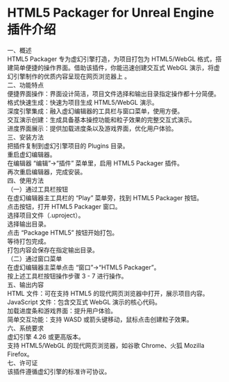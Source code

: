 # HTML5 Packager for Unreal Engine 插件介绍<br>
一、概述<br>
HTML5 Packager 专为虚幻引擎打造，为项目打包为 HTML5/WebGL 格式，搭建简单便捷的操作界面。借助该插件，你能迅速创建交互式 WebGL 演示，将虚幻引擎制作的优质内容呈现在网页浏览器上 。<br>
二、功能特点<br>
便捷界面操作：界面设计简洁，项目文件选择和输出目录指定操作都十分简便。<br>
格式快速生成：快速为项目生成 HTML5/WebGL 演示。<br>
深度引擎集成：融入虚幻编辑器的工具栏与窗口菜单，使用方便。<br>
交互演示创建：生成具备基本操控功能和粒子效果的完整交互式演示。<br>
进度界面展示：提供加载进度条以及游戏界面，优化用户体验。<br>
三、安装方法<br>
把插件复制到虚幻引擎项目的 Plugins 目录。<br>
重启虚幻编辑器。<br>
在编辑器 “编辑”→“插件” 菜单里，启用 HTML5 Packager 插件。<br>
再次重启编辑器，完成安装。<br>
四、使用方法<br>
（一）通过工具栏按钮<br>
在虚幻编辑器主工具栏的 “Play” 菜单旁，找到 HTML5 Packager 按钮。<br>
点击按钮，打开 HTML5 Packager 窗口。<br>
选择项目文件（.uproject）。<br>
选择输出目录。<br>
点击 “Package HTML5” 按钮开始打包。<br>
等待打包完成。<br>
打包内容会保存在指定输出目录。<br>
（二）通过窗口菜单<br>
在虚幻编辑器主菜单点击 “窗口”→“HTML5 Packager”。<br>
按上述工具栏按钮操作步骤 3 - 7 进行操作。<br>
五、输出内容<br>
HTML 文件：可在支持 HTML5 的现代网页浏览器中打开，展示项目内容。<br>
JavaScript 文件：包含交互式 WebGL 演示的核心代码。<br>
加载进度条和游戏界面：提升用户体验。<br>
简单交互功能：支持 WASD 或箭头键移动，鼠标点击创建粒子效果。<br>
六、系统要求<br>
虚幻引擎 4.26 或更高版本。<br>
支持 HTML5/WebGL 的现代网页浏览器，如谷歌 Chrome、火狐 Mozilla Firefox。<br>
七、许可证<br>
该插件遵循虚幻引擎的标准许可协议。<br>

